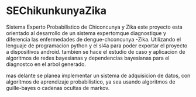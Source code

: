 # SEChikunkunyaZika
Sistema Experto Probabilistico de Chiconcunya y Zika
este proyecto esta orientado al desarrollo de un sistema expertomque diagnostique y diferencia las enfermedades de dengue-chconcunya -Zika.
Utilizando el lenguaje de programacion python y el sl4a para poder exportar el proyecto a dispositivos android.
tambien se hace el estudio de caso y aplicacion de algoritmos de redes bayesianas y dependencias bayesianas para el diagnostco en el arbol generado.

mas delante se planea implementar un sistema de adquisicion de datos, con algoritmos de aprendizaje probabilistico, ya sea usando algoritmos de guille-bayes o cadenas ocultas de markov.

